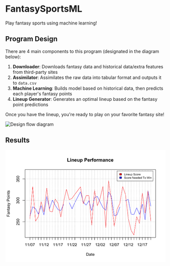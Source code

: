 # FantasySportsML

Play fantasy sports using machine learning!

## Program Design

There are 4 main components to this program (designated in the diagram below):

1. **Downloader**: Downloads fantasy data and historical data/extra features from third-party sites
1. **Assimilator**: Assimilates the raw data into tabular format and outputs it to `data.csv`
1. **Machine Learning**: Builds model based on historical data, then predicts each player's fantasy points
1. **Lineup Generator**: Generates an optimal lineup based on the fantasy point predictions

Once you have the lineup, you're ready to play on your favorite fantasy site!

![Design flow diagram](/README_files/ProgramDesign.png)

## Results

![Lineup Performance](/README_files/LineupPerformance.png)
